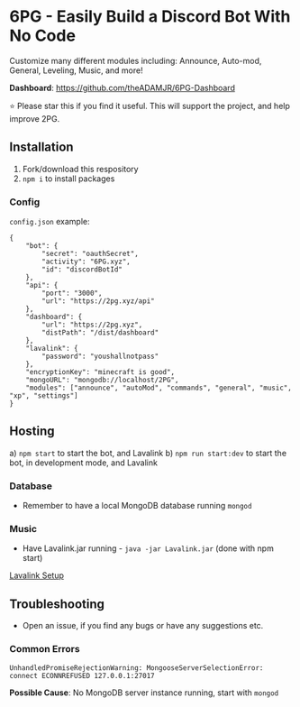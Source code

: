 # 6PG - Easily Build a Discord Bot With No Code
Customize many different modules including:
Announce, Auto-mod, General, Leveling, Music, and more!

**Dashboard**: https://github.com/theADAMJR/6PG-Dashboard

⭐ Please star this if you find it useful. This will support the project, and help improve 2PG.

## Installation
1) Fork/download this respository
2) `npm i` to install packages

### Config
`config.json` example:
```
{
    "bot": {
        "secret": "oauthSecret",
        "activity": "6PG.xyz",
        "id": "discordBotId"
    },
    "api": {
        "port": "3000",
        "url": "https://2pg.xyz/api"
    },
    "dashboard": {
        "url": "https://2pg.xyz",
        "distPath": "/dist/dashboard"
    },
    "lavalink": {
        "password": "youshallnotpass"
    },
    "encryptionKey": "minecraft is good",
    "mongoURL": "mongodb://localhost/2PG",
    "modules": ["announce", "autoMod", "commands", "general", "music", "xp", "settings"]
}
```

## Hosting
a) `npm start` to start the bot, and Lavalink
b) `npm run start:dev` to start the bot, in development mode, and Lavalink

### Database
- Remember to have a local MongoDB database running `mongod`

### Music
- Have Lavalink.jar running - `java -jar Lavalink.jar` (done with npm start)

[Lavalink Setup](https://github.com/Frederikam/Lavalink#server-configuration)

## Troubleshooting
- Open an issue, if you find any bugs or have any suggestions etc.

### Common Errors
`UnhandledPromiseRejectionWarning: MongooseServerSelectionError: connect ECONNREFUSED 127.0.0.1:27017`

**Possible Cause**: No MongoDB server instance running, start with `mongod`
